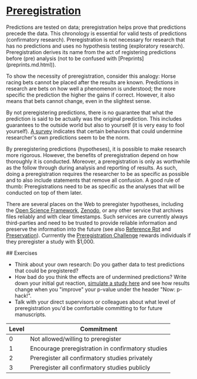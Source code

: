 # [Preregistration](https://github.com/libscie/now-boarding/edit/master/content/preregistration.md)

<div id='container'>
<div id='col1'>
Predictions are tested on data; preregistration helps prove that predictions precede the data. This chronology is essential for valid tests of predictions (confirmatory research). Preregistration is not necessary for research that has no predictions and uses no hypothesis testing (exploratory research). Preregistration derives its name from the act of registering predictions before (pre) analysis (not to be confused with [Preprints](preprints.md.html)).

To show the necessity of preregistration, consider this analogy: Horse racing bets cannot be placed after the results are known. Predictions in research are bets on how well a phenomenon is understood; the more specific the prediction the higher the gains if correct. However, it also means that bets cannot change, even in the slightest sense. 

By not preregistering predictions, there is no guarantee that what the prediction is said to be actually was the original prediction. This includes guarantees to the outside world but also to yourself (it is very easy to fool yourself). [A survey](https://doi.org/10.1177/0956797611430953) indicates that certain behaviors that could undermine researcher's own predictions seem to be the norm. 

By preregistering predictions (hypotheses), it is possible to make research more rigorous. However, the benefits of preregistration depend on how thoroughly it is conducted. Moreover, a preregistration is only as worthwhile as the follow through during analysis and reporting of results. As such, doing a preregistration requires the researcher to be as specific as possible and to also include statements that remove all confusion. A good rule of thumb: Preregistrations need to be as specific as the analyses that will be conducted on top of them later.
<!-- Might consider adding preregistration tips at a later stage -->

There are several places on the Web to preregister hypotheses, including the [Open Science Framework](https://osf.io), [Zenodo](https://zenodo.org), or any other service that archives files reliably and with clear timestamps. Such services are currently always third-parties and need to be trusted to provide reliable information and preserve the information into the future (see also [Reference Rot](reference-rot.md.html) and [Preservation](preservation.md.html)). Currrently the [Preregistration Challenge](https://cos.io/prereg/) rewards individuals if they preregister a study with $1,000.
</div>
<div id='col2'>
## Exercises

* Think about your own research: Do you gather data to test predictions that could be pregistered?
* How bad do you think the effects are of undermined predictions? Write down your initial gut reaction, [simulate a study here](http://shinyapps.org/apps/p-hacker/) and see how results change when you "improve" your p-value under the header "Now: p-hack!".
* Talk with your direct supervisors or colleagues about what level of preregistration you'd be comfortable committing to for future manuscripts.


| Level | Commitment                                                        |
|-------|-------------------------------------------------------------------|
| 0     | Not allowed/willing to preregister                                |
| 1     | Encourage preregistration in confirmatory studies                 |
| 2     | Preregister all confirmatory studies privately                    |
| 3     | Preregister all confirmatory studies publicly                     |

</div>
</div>